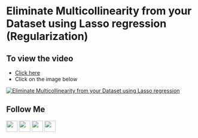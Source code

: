 # Eliminate Multicollinearity from your Dataset using Lasso regression (Regularization)
## To view the video
* [Click here](https://youtu.be/FD9xdc1OEZY)
* Click on the image below

[![Eliminate Multicollinearity from your Dataset using Lasso regression](http://img.youtube.com/vi/FD9xdc1OEZY/0.jpg)](http://www.youtube.com/watch?v=FD9xdc1OEZY)

## Follow Me
<a href="https://twitter.com/_bhaveshbhatt" target="_blank"><img class="ai-subscribed-social-icon" src="https://bhattbhavesh91.github.io/assets/images/tw.png" width="30"></a>
<a href="https://www.youtube.com/bhaveshbhatt8791/" target="_blank"><img class="ai-subscribed-social-icon" src="https://bhattbhavesh91.github.io/assets/images/ytb.png" width="30"></a>
<a href="https://github.com/bhattbhavesh91" target="_blank"><img class="ai-subscribed-social-icon" src="https://bhattbhavesh91.github.io/assets/images/gthb.png" width="30"></a>
<a href="https://www.linkedin.com/in/bhattbhavesh91/" target="_blank"><img class="ai-subscribed-social-icon" src="https://bhattbhavesh91.github.io/assets/images/lnkdn.png" width="30"></a>
